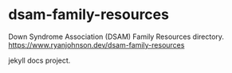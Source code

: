 # dsam-family-resources

Down Syndrome Association (DSAM) Family Resources directory. <https://www.ryanjohnson.dev/dsam-family-resources>

jekyll docs project.
